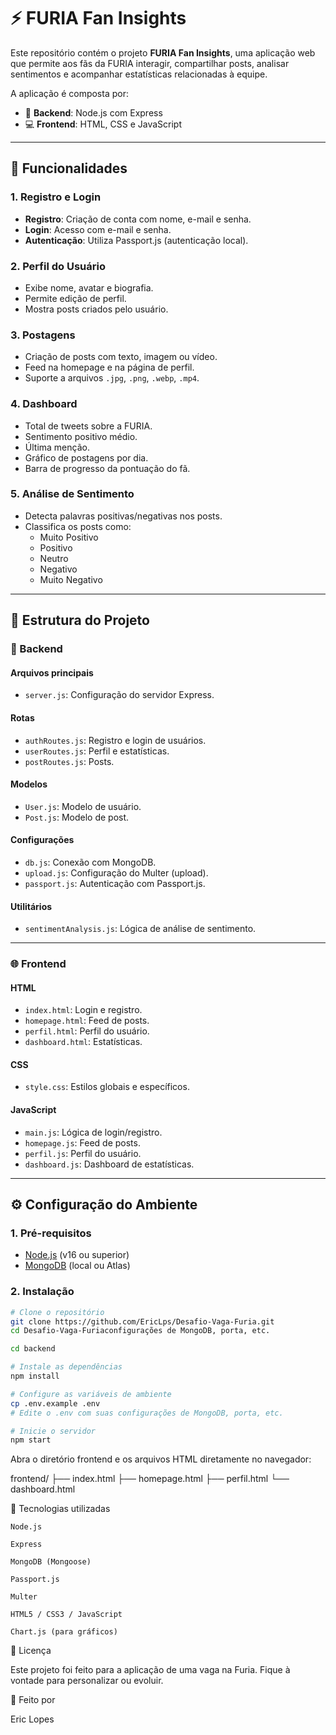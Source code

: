 # ⚡ FURIA Fan Insights

Este repositório contém o projeto **FURIA Fan Insights**, uma aplicação web que permite aos fãs da FURIA interagir, compartilhar posts, analisar sentimentos e acompanhar estatísticas relacionadas à equipe.

A aplicação é composta por:
- 🧠 **Backend**: Node.js com Express
- 💻 **Frontend**: HTML, CSS e JavaScript

---

## 🚀 Funcionalidades

### 1. Registro e Login
- **Registro**: Criação de conta com nome, e-mail e senha.
- **Login**: Acesso com e-mail e senha.
- **Autenticação**: Utiliza Passport.js (autenticação local).

### 2. Perfil do Usuário
- Exibe nome, avatar e biografia.
- Permite edição de perfil.
- Mostra posts criados pelo usuário.

### 3. Postagens
- Criação de posts com texto, imagem ou vídeo.
- Feed na homepage e na página de perfil.
- Suporte a arquivos `.jpg`, `.png`, `.webp`, `.mp4`.

### 4. Dashboard
- Total de tweets sobre a FURIA.
- Sentimento positivo médio.
- Última menção.
- Gráfico de postagens por dia.
- Barra de progresso da pontuação do fã.

### 5. Análise de Sentimento
- Detecta palavras positivas/negativas nos posts.
- Classifica os posts como:
  - Muito Positivo
  - Positivo
  - Neutro
  - Negativo
  - Muito Negativo

---

## 📁 Estrutura do Projeto

### 🔧 Backend

#### Arquivos principais
- `server.js`: Configuração do servidor Express.

#### Rotas
- `authRoutes.js`: Registro e login de usuários.
- `userRoutes.js`: Perfil e estatísticas.
- `postRoutes.js`: Posts.

#### Modelos
- `User.js`: Modelo de usuário.
- `Post.js`: Modelo de post.

#### Configurações
- `db.js`: Conexão com MongoDB.
- `upload.js`: Configuração do Multer (upload).
- `passport.js`: Autenticação com Passport.js.

#### Utilitários
- `sentimentAnalysis.js`: Lógica de análise de sentimento.

---

### 🌐 Frontend

#### HTML
- `index.html`: Login e registro.
- `homepage.html`: Feed de posts.
- `perfil.html`: Perfil do usuário.
- `dashboard.html`: Estatísticas.

#### CSS
- `style.css`: Estilos globais e específicos.

#### JavaScript
- `main.js`: Lógica de login/registro.
- `homepage.js`: Feed de posts.
- `perfil.js`: Perfil do usuário.
- `dashboard.js`: Dashboard de estatísticas.

---

## ⚙️ Configuração do Ambiente

### 1. Pré-requisitos
- [Node.js](https://nodejs.org/) (v16 ou superior)
- [MongoDB](https://www.mongodb.com/) (local ou Atlas)

### 2. Instalação

```bash
# Clone o repositório
git clone https://github.com/EricLps/Desafio-Vaga-Furia.git
cd Desafio-Vaga-Furiaconfigurações de MongoDB, porta, etc.

cd backend

# Instale as dependências
npm install

# Configure as variáveis de ambiente
cp .env.example .env
# Edite o .env com suas configurações de MongoDB, porta, etc.

# Inicie o servidor
npm start
```

Abra o diretório frontend e os arquivos HTML diretamente no navegador:

frontend/
├── index.html
├── homepage.html
├── perfil.html
└── dashboard.html

🧠 Tecnologias utilizadas

    Node.js

    Express

    MongoDB (Mongoose)

    Passport.js

    Multer

    HTML5 / CSS3 / JavaScript

    Chart.js (para gráficos)

📌 Licença

Este projeto foi feito para a aplicação de uma vaga na Furia. Fique à vontade para personalizar ou evoluir.

🙌 Feito por

Eric Lopes





